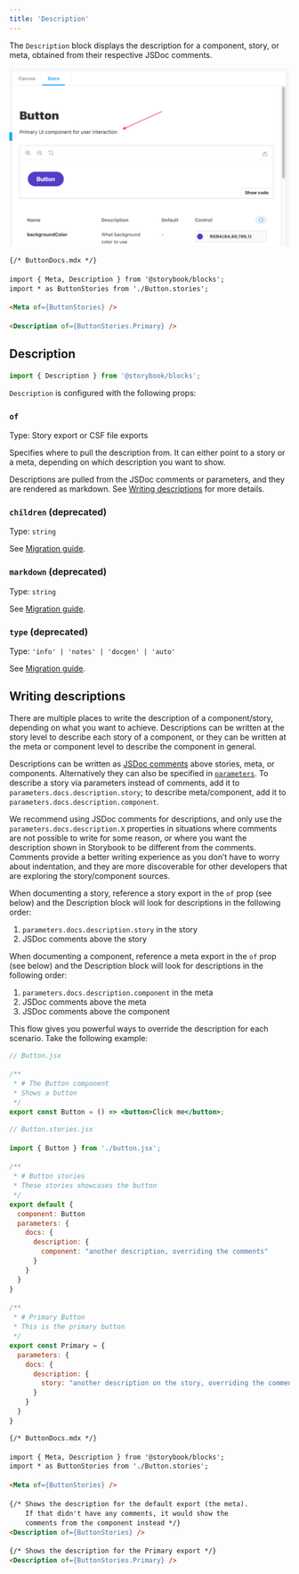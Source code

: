 ```yaml
---
title: 'Description'
---
```


The `Description` block displays the description for a component, story, or meta, obtained from their respective JSDoc comments.

![Screenshot of Description block](./doc-block-description.png)<!-- TK -->

<!-- prettier-ignore-start -->
```md
{/* ButtonDocs.mdx */}

import { Meta, Description } from '@storybook/blocks';
import * as ButtonStories from './Button.stories';

<Meta of={ButtonStories} />

<Description of={ButtonStories.Primary} />
```
<!-- prettier-ignore-end -->

## Description

```js
import { Description } from '@storybook/blocks';
```

`Description` is configured with the following props:

### `of`

Type: Story export or CSF file exports

Specifies where to pull the description from. It can either point to a story or a meta, depending on which description you want to show.

Descriptions are pulled from the JSDoc comments or parameters, and they are rendered as markdown. See [Writing descriptions](#writing-descriptions) for more details.

### `children` (deprecated)

Type: `string`

See [Migration guide](https://github.com/storybookjs/storybook/blob/next/MIGRATION.md#description-block-parametersnotes-and-parametersinfo).

### `markdown` (deprecated)

Type: `string`

See [Migration guide](https://github.com/storybookjs/storybook/blob/next/MIGRATION.md#description-block-parametersnotes-and-parametersinfo).

### `type` (deprecated)

Type: `'info' | 'notes' | 'docgen' | 'auto'`

See [Migration guide](https://github.com/storybookjs/storybook/blob/next/MIGRATION.md#description-block-parametersnotes-and-parametersinfo).

## Writing descriptions

There are multiple places to write the description of a component/story, depending on what you want to achieve. Descriptions can be written at the story level to describe each story of a component, or they can be written at the meta or component level to describe the component in general.

Descriptions can be written as [JSDoc comments](https://jsdoc.app/about-getting-started.html) above stories, meta, or components. Alternatively they can also be specified in [`parameters`](../writing-stories/parameters.md). To describe a story via parameters instead of comments, add it to `parameters.docs.description.story`; to describe meta/component, add it to `parameters.docs.description.component`.

We recommend using JSDoc comments for descriptions, and only use the `parameters.docs.description.X` properties in situations where comments are not possible to write for some reason, or where you want the description shown in Storybook to be different from the comments. Comments provide a better writing experience as you don’t have to worry about indentation, and they are more discoverable for other developers that are exploring the story/component sources.

When documenting a story, reference a story export in the `of` prop (see below) and the Description block will look for descriptions in the following order:

1. `parameters.docs.description.story` in the story
2. JSDoc comments above the story

When documenting a component, reference a meta export in the `of` prop (see below) and the Description block will look for descriptions in the following order:

1. `parameters.docs.description.component` in the meta
2. JSDoc comments above the meta
3. JSDoc comments above the component

This flow gives you powerful ways to override the description for each scenario. Take the following example:

```jsx
// Button.jsx

/**
 * # The Button component
 * Shows a button
 */
export const Button = () => <button>Click me</button>;
```

```js
// Button.stories.jsx

import { Button } from './button.jsx';

/**
 * # Button stories
 * These stories showcases the button
 */
export default {
  component: Button
  parameters: {
    docs: {
      description: {
        component: "another description, overriding the comments"
      }
    }
  }
}

/**
 * # Primary Button
 * This is the primary button
 */
export const Primary = {
  parameters: {
    docs: {
      description: {
        story: "another description on the story, overriding the comments"
      }
    }
  }
}
```

<!-- prettier-ignore-start -->
```md
{/* ButtonDocs.mdx */}

import { Meta, Description } from '@storybook/blocks';
import * as ButtonStories from './Button.stories';

<Meta of={ButtonStories} />

{/* Shows the description for the default export (the meta).
    If that didn't have any comments, it would show the 
    comments from the component instead */}
<Description of={ButtonStories} />

{/* Shows the description for the Primary export */}
<Description of={ButtonStories.Primary} />
```
<!-- prettier-ignore-end -->

